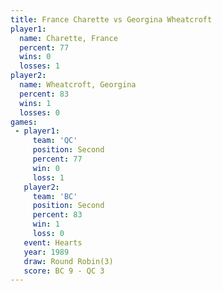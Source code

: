 ```yaml
---
title: France Charette vs Georgina Wheatcroft
player1:                    
  name: Charette, France    
  percent: 77               
  wins: 0                   
  losses: 1                 
player2:                    
  name: Wheatcroft, Georgina
  percent: 83               
  wins: 1                   
  losses: 0                 
games:
 - player1:          
     team: 'QC'      
     position: Second
     percent: 77     
     win: 0          
     loss: 1         
   player2:          
     team: 'BC'      
     position: Second
     percent: 83     
     win: 1          
     loss: 0         
   event: Hearts       
   year: 1989          
   draw: Round Robin(3)
   score: BC 9 - QC 3  
---
```

